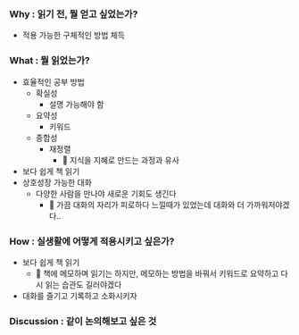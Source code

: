 <h3 id="why--읽기-전-뭘-얻고-싶었는가">Why : 읽기 전, 뭘 얻고 싶었는가?</h3>
<ul>
<li>적용 가능한 구체적인 방법 체득</li>
</ul>
<h3 id="what--뭘-읽었는가">What : 뭘 읽었는가?</h3>
<ul>
<li>효율적인 공부 방법<ul>
<li>확실성<ul>
<li>설명 가능해야 함</li>
</ul>
</li>
<li>요약성<ul>
<li>키워드</li>
</ul>
</li>
<li>종합성<ul>
<li>재정렬<ul>
<li>💬 지식을 지혜로 만드는 과정과 유사</li>
</ul>
</li>
</ul>
</li>
</ul>
</li>
<li>보다 쉽게 책 읽기</li>
<li>상호성장 가능한 대화<ul>
<li>다양한 사람을 만나야 새로운 기회도 생긴다<ul>
<li>💬 가끔 대화의 자리가 피로하다 느낄때가 있었는데 대화와 더 가까워저야겠다..</li>
</ul>
</li>
</ul>
</li>
</ul>
<h3 id="how--실생활에-어떻게-적용시키고-싶은가">How : 실생활에 어떻게 적용시키고 싶은가?</h3>
<ul>
<li>보다 쉽게 책 읽기<ul>
<li>💬 책에 메모하며 읽기는 하지만, 메모하는 방법을 바꿔서 키워드로 요약하고 다시 읽는 습관도 길러야겠다</li>
</ul>
</li>
<li>대화를 즐기고 기록하고 소화시키자</li>
</ul>
<h3 id="discussion--같이-논의해보고-싶은-것">Discussion : 같이 논의해보고 싶은 것</h3>